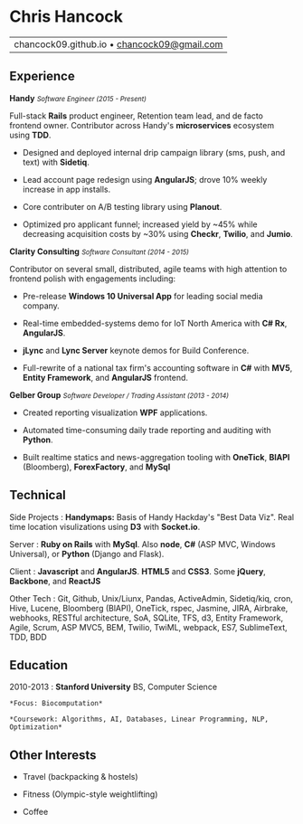 Chris Hancock
===

||
|:--:|
|chancock09.github.io • chancock09@gmail.com|

Experience
----------

**Handy** <small>_Software Engineer (2015 - Present)_</small>

Full-stack **Rails** product engineer, Retention team lead, and de facto frontend owner.  Contributor across Handy's **microservices** ecosystem using **TDD**.

* Designed and deployed internal drip campaign library (sms, push, and text) with **Sidetiq**.

* Lead account page redesign using **AngularJS**; drove 10% weekly increase in app installs.

* Core contributer on A/B testing library using **Planout**.

* Optimized pro applicant funnel; increased yield by ~45% while decreasing acquisition costs by ~30% using **Checkr**, **Twilio**, and **Jumio**.

**Clarity Consulting** <small>_Software Consultant (2014 - 2015)_</small>

Contributor on several small, distributed, agile teams with high attention to frontend polish with engagements including:

* Pre-release **Windows 10 Universal App** for leading social media company.

* Real-time embedded-systems demo for IoT North America with **C# Rx**, **AngularJS**.

* **jLync** and **Lync Server** keynote demos for Build Conference.

* Full-rewrite of a national tax firm's accounting software in **C#** with **MV5**, **Entity Framework**, and **AngularJS** frontend.

**Gelber Group** <small>_Software Developer / Trading Assistant (2013 - 2014)_</small>

* Created reporting visualization **WPF** applications.

* Automated time-consuming daily trade reporting and auditing with **Python**.

* Built realtime statics and news-aggregation tooling with **OneTick**, **BlAPI** (Bloomberg), **ForexFactory**, and **MySql**

Technical
--------------------
Side Projects
:	**Handymaps:** Basis of Handy Hackday's "Best Data Viz". Real time location visulizations using **D3** with **Socket.io**.

Server
:   **Ruby on Rails** with **MySql**. Also **node**, **C#** (ASP MVC, Windows Universal), or **Python** (Django and Flask).

Client
:   **Javascript** and **AngularJS**.  **HTML5** and **CSS3**.  Some **jQuery**, **Backbone**, and **ReactJS**

Other Tech
:   Git, Github, Unix/Liunx, Pandas, ActiveAdmin, 
	 Sidetiq/kiq, cron, Hive, Lucene, Bloomberg (BlAPI), 
	 OneTick, rspec, Jasmine, JIRA, Airbrake, webhooks, 
	 RESTful architecture, SoA, SQLite, TFS, d3,
    Entity Framework, Agile, Scrum, ASP MVC5, BEM,
    Twilio, TwiML, webpack, ES7, SublimeText, TDD, BDD

Education
---------

2010-2013
:   **Stanford University** BS, Computer Science

    *Focus: Biocomputation*

    *Coursework: Algorithms, AI, Databases, Linear Programming, NLP, Optimization*

Other Interests
---------------

* Travel (backpacking & hostels)

* Fitness (Olympic-style weightlifting)

* Coffee
